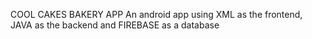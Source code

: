 COOL CAKES BAKERY APP
An android app using XML as the frontend, JAVA as the backend and FIREBASE as a database 
